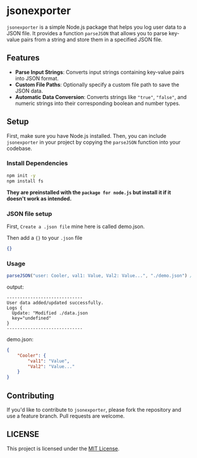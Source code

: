 # jsonexporter

`jsonexporter` is a simple Node.js package that helps you log user data to a JSON file. It provides a function `parseJSON` that allows you to parse key-value pairs from a string and store them in a specified JSON file.

## Features

- **Parse Input Strings**: Converts input strings containing key-value pairs into JSON format.
- **Custom File Paths**: Optionally specify a custom file path to save the JSON data.
- **Automatic Data Conversion**: Converts strings like `"true"`, `"false"`, and numeric strings into their corresponding boolean and number types.

## Setup

First, make sure you have Node.js installed. Then, you can include `jsonexporter` in your project by copying the `parseJSON` function into your codebase.

### Install Dependencies

```bash
npm init -y
npm install fs
```
**They are preinstalled with the `package for node.js` but install it if it doesn't work as intended.**

### JSON file setup

First, `Create a .json file` mine here is called demo.json.

Then add a `{}` to your `.json` file

```json
{}
```

### Usage

```javascript
parseJSON("user: Cooler, val1: Value, Val2: Value...", "./demo.json") //An infinite amount of values can be added and make sure to use the "user" attribute and replace <filepath> with your actual file path example: ./data.json!
```

output:

```console
-----------------------------
User data added/updated successfully.
Logs {
  Update: "Modified ./data.json
  key="undefined"
}
-----------------------------
```

demo.json:

```json
{
    "Cooler": {
        "val1": "Value",
        "Val2": "Value..."
    }
}
```

## Contributing
If you'd like to contribute to `jsonexporter`, please fork the repository and use a feature branch. Pull requests are welcome.

## LICENSE
This project is licensed under the [MIT License](https://github.com/CoolerHub/parseJSON?tab=MIT-1-ov-file).
